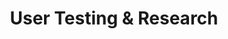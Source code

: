 ---
# This topic lives at
# https://digital.gov/topics/user-testing-and-research

# Topic Title
title: "User Testing & Research"

# description — keep it short and clear
# summary: ""

# Weight
weight: 1

# For more information on managing topics,
# see https://github.com/GSA/digitalgov.gov/wiki/topics
---